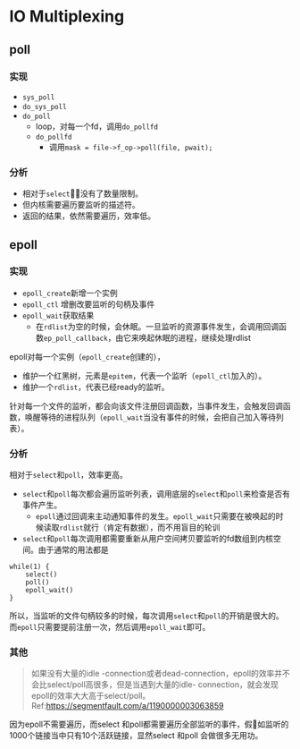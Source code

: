 # IO Multiplexing

## poll

### 实现
- `sys_poll`
- `do_sys_poll`
- `do_poll`
    - loop，对每一个fd，调用`do_pollfd`
    - `do_pollfd`
        - 调用`mask = file->f_op->poll(file, pwait);`

### 分析
- 相对于`select`，没有了数量限制。
- 但内核需要遍历要监听的描述符。
- 返回的结果，依然需要遍历，效率低。

## epoll

### 实现
- `epoll_create`新增一个实例
- `epoll_ctl` 增删改要监听的句柄及事件
- `epoll_wait`获取结果
    - 在`rdlist`为空的时候，会休眠。一旦监听的资源事件发生，会调用回调函数`ep_poll_callback`，由它来唤起休眠的进程，继续处理rdlist

epoll对每一个实例（`epoll_create`创建的），
- 维护一个红黑树，元素是`epitem`，代表一个监听（`epoll_ctl`加入的）。
- 维护一个`rdlist`，代表已经ready的监听。

针对每一个文件的监听，都会向该文件注册回调函数，当事件发生，会触发回调函数，唤醒等待的进程队列（`epoll_wait`当没有事件的时候，会把自己加入等待列表）。

### 分析
相对于`select`和`poll`，效率更高。
- `select`和`poll`每次都会遍历监听列表，调用底层的`select`和`poll`来检查是否有事件产生。
    - `epoll`通过回调来主动通知事件的发生。`epoll_wait`只需要在被唤起的时候读取`rdlist`就行（肯定有数据），而不用盲目的轮训
- `select`和`poll`每次调用都需要重新从用户空间拷贝要监听的fd数组到内核空间。由于通常的用法都是
```
while(1) {
    select()
    poll()
    epoll_wait()
}
```
所以，当监听的文件句柄较多的时候，每次调用`select`和`poll`的开销是很大的。  
而`epoll`只需要提前注册一次，然后调用`epoll_wait`即可。


### 其他
> 如果没有大量的idle -connection或者dead-connection，epoll的效率并不会比select/poll高很多，但是当遇到大量的idle- connection，就会发现epoll的效率大大高于select/poll。
Ref:https://segmentfault.com/a/1190000003063859

因为epoll不需要遍历，而select 和poll都需要遍历全部监听的事件，假如监听的1000个链接当中只有10个活跃链接，显然select 和poll 会做很多无用功。